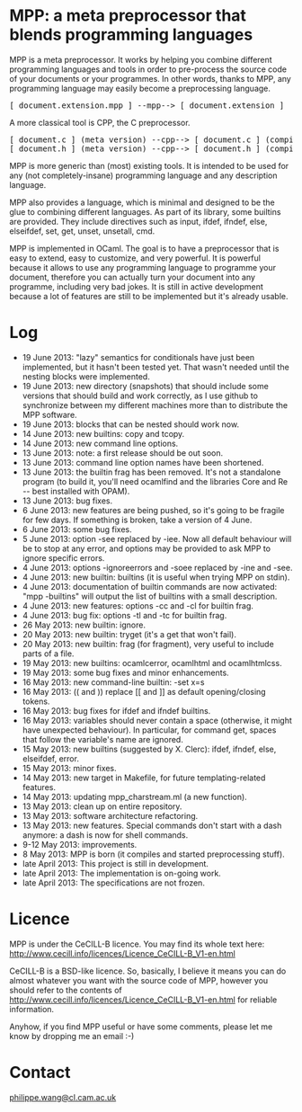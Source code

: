 # MPP: a meta preprocessor that blends programming languages



MPP is a meta preprocessor. It works by helping you combine different
programming  languages and tools  in order  to pre-process  the source
code of your  documents or your programmes. In  other words, thanks to
MPP,  any programming  language  may easily  become  a preprocessing
language.

<pre>
[ document.extension.mpp ] --mpp--> [ document.extension ]
</pre>

A more classical tool is CPP, the C preprocessor.
<pre>
[ document.c ] (meta version) --cpp--> [ document.c ] (compiled version)
[ document.h ] (meta version) --cpp--> [ document.h ] (compiled version)
</pre>

MPP is more  generic than (most) existing tools. It  is intended to be
used  for any  (not  completely-insane) programming  language and  any
description language.

MPP also provides a language, which is minimal and designed to be the glue
to combining different languages. As part of its library, some builtins are
provided. They include directives such as input, ifdef, ifndef, else, elseifdef,
set, get, unset, unsetall, cmd.

MPP is implemented in OCaml. The goal is to have a preprocessor that is 
easy to extend, easy to customize, and very powerful.
It is powerful because it allows to use any programming language to programme
your document, therefore you can actually turn your document into any programme,
including very bad jokes.
It is still in active development because a lot of features are still to be implemented but
it's already usable.

# Log

* 19 June 2013: "lazy" semantics for conditionals have just been implemented, but it hasn't been tested yet. That wasn't needed until the nesting blocks were implemented.
* 19 June 2013: new directory (snapshots) that should include some versions that should build and work correctly, as I use github to synchronize between my different machines more than to distribute the MPP software.
* 19 June 2013: blocks that can be nested should work now.
* 14 June 2013: new builtins: copy and tcopy.
* 14 June 2013: new command line options.
* 13 June 2013: note: a first release should be out soon.
* 13 June 2013: command line option names have been shortened.
* 13 June 2013: the builtin frag has been removed. It's not a standalone program (to build it, you'll need ocamlfind and the libraries Core and Re -- best installed with OPAM).
* 13 June 2013: bug fixes.
*  6 June 2013: new features are being pushed, so it's going to be fragile for few days. If something is broken, take a version of 4 June.
*  6 June 2013: some bug fixes.
*  5 June 2013: option -see replaced by -iee. Now all default behaviour will be to stop at any error, and options may be provided to ask MPP to ignore specific errors.
*  4 June 2013: options -ignoreerrors and -soee replaced by -ine and -see.
*  4 June 2013: new builtin: builtins (it is useful when trying MPP on stdin).
*  4 June 2013: documentation of builtin commands are now activated: "mpp -builtins" will output the list of builtins with a small description.
*  4 June 2013: new features: options -cc and -cl for builtin frag.
*  4 June 2013: bug fix: options -tl and -tc for builtin frag.
* 26 May 2013: new builtin: ignore.
* 20 May 2013: new builtin: tryget (it's a get that won't fail).
* 20 May 2013: new builtin: frag (for fragment), very useful to include parts of a file.
* 19 May 2013: new builtins: ocamlcerror, ocamlhtml and ocamlhtmlcss.
* 19 May 2013: some bug fixes and minor enhancements.
* 16 May 2013: new command-line builtin: -set x=s
* 16 May 2013: (( and )) replace [[ and ]] as default opening/closing tokens.
* 16 May 2013: bug fixes for ifdef and ifndef builtins.
* 16 May 2013: variables should never contain a space (otherwise, it might have unexpected behaviour). In particular, for command get, spaces that follow the variable's name are ignored.
* 15 May 2013: new builtins (suggested by X. Clerc): ifdef, ifndef, else, elseifdef, error.
* 15 May 2013: minor fixes.
* 14 May 2013: new target in Makefile, for future templating-related features.
* 14 May 2013: updating mpp_charstream.ml (a new function).
* 13 May 2013: clean up on entire repository.
* 13 May 2013: software architecture refactoring.
* 13 May 2013: new features. Special commands don't start with a dash anymore: a dash is now for shell commands.
* 9-12 May 2013: improvements.
* 8 May 2013: MPP is born (it compiles and started preprocessing stuff).
* late April 2013: This project is still in development.
* late April 2013: The implementation is on-going work.
* late April 2013: The specifications are not frozen.

# Licence

MPP is under the CeCILL-B licence. You may find its whole text here:
http://www.cecill.info/licences/Licence_CeCILL-B_V1-en.html 

CeCILL-B is a BSD-like licence. So, basically, I believe it means you can do almost whatever you want with the source code of MPP, however you should refer to the contents of http://www.cecill.info/licences/Licence_CeCILL-B_V1-en.html for reliable information.

Anyhow, if you find MPP useful or have some comments, please let me know by dropping me an email :-)

# Contact

philippe.wang@cl.cam.ac.uk


